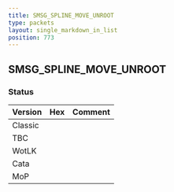 ```yaml
---
title: SMSG_SPLINE_MOVE_UNROOT
type: packets
layout: single_markdown_in_list
position: 773
---
```


## SMSG_SPLINE_MOVE_UNROOT

### Status

Version | Hex | Comment
---------- | ---------- | ---------- 
Classic |  |  
TBC |  |  
WotLK |  |  
Cata |  |  
MoP |  |  